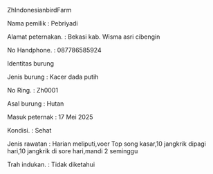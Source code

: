 ZhIndonesianbirdFarm

Nama pemilik         : Pebriyadi

Alamat peternakan.   : Bekasi kab. Wisma asri cibengin

No Handphone.        : 087786585924



Identitas burung

Jenis burung   : Kacer dada putih

No Ring.       : Zh0001

Asal burung    : Hutan

Masuk peternak : 17 Mei 2025

Kondisi.       : Sehat

Jenis rawatan  : Harian meliputi,voer Top song kasar,10 jangkrik dipagi hari,10 jangkrik di sore hari,mandi 2 seminggu

Trah indukan.  : Tidak diketahui

